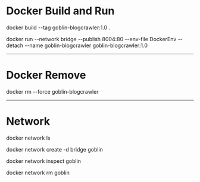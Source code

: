 # Docker Build and Run

docker build --tag goblin-blogcrawler:1.0 .

docker run --network bridge --publish 8004:80 --env-file DockerEnv --detach --name goblin-blogcrawler goblin-blogcrawler:1.0

---

# Docker Remove

docker rm --force goblin-blogcrawler

---

# Network

docker network ls

docker network create -d bridge goblin

docker network inspect goblin

docker network rm goblin